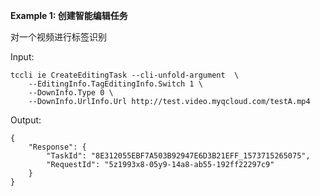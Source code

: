 **Example 1: 创建智能编辑任务**

对一个视频进行标签识别

Input: 

```
tccli ie CreateEditingTask --cli-unfold-argument  \
    --EditingInfo.TagEditingInfo.Switch 1 \
    --DownInfo.Type 0 \
    --DownInfo.UrlInfo.Url http://test.video.myqcloud.com/testA.mp4
```

Output: 
```
{
    "Response": {
        "TaskId": "8E312055EBF7A503B92947E6D3B21EFF_1573715265075",
        "RequestId": "5z1993x8-05y9-14a8-ab55-192ff22297c9"
    }
}
```

